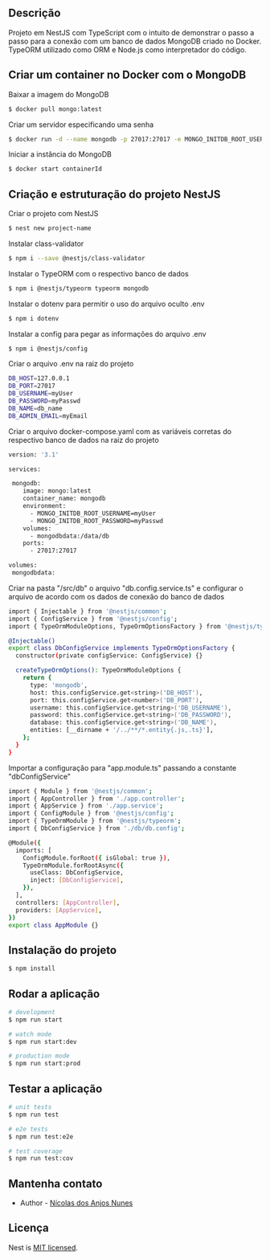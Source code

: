 ## Descrição

Projeto em NestJS com TypeScript com o intuito de demonstrar o passo a passo para a conexão com um banco de dados MongoDB criado no Docker. TypeORM utilizado como ORM e Node.js como interpretador do código.

## Criar um container no Docker com o MongoDB

Baixar a imagem do MongoDB
```bash
$ docker pull mongo:latest
```

Criar um servidor especificando uma senha
```bash
$ docker run -d --name mongodb -p 27017:27017 -e MONGO_INITDB_ROOT_USERNAME=myUser -e MONGO_INITDB_ROOT_PASSWORD=myPasswd mongo:latest
```

Iniciar a instância do MongoDB
```bash
$ docker start containerId
```

## Criação e estruturação do projeto NestJS

Criar o projeto com NestJS
```bash
$ nest new project-name
```

Instalar class-validator
```bash
$ npm i --save @nestjs/class-validator
```

Instalar o TypeORM com o respectivo banco de dados
```bash
$ npm i @nestjs/typeorm typeorm mongodb
```

Instalar o dotenv para permitir o uso do arquivo oculto .env
```bash
$ npm i dotenv
```

Instalar a config para pegar as informações do arquivo .env
```bash
$ npm i @nestjs/config
```

Criar o arquivo .env na raiz do projeto
```bash
DB_HOST=127.0.0.1
DB_PORT=27017
DB_USERNAME=myUser
DB_PASSWORD=myPasswd
DB_NAME=db_name
DB_ADMIN_EMAIL=myEmail
```

Criar o arquivo docker-compose.yaml com as variáveis corretas do respectivo banco de dados na raiz do projeto
```bash
version: '3.1'

services:

 mongodb:
    image: mongo:latest
    container_name: mongodb
    environment:
      - MONGO_INITDB_ROOT_USERNAME=myUser
      - MONGO_INITDB_ROOT_PASSWORD=myPasswd
    volumes:
      - mongodbdata:/data/db
    ports:
      - 27017:27017

volumes:
 mongodbdata:
```

Criar na pasta "/src/db" o arquivo "db.config.service.ts" e configurar o arquivo de acordo com os dados de conexão do banco de dados
```bash
import { Injectable } from '@nestjs/common';
import { ConfigService } from '@nestjs/config';
import { TypeOrmModuleOptions, TypeOrmOptionsFactory } from '@nestjs/typeorm';

@Injectable()
export class DbConfigService implements TypeOrmOptionsFactory {
  constructor(private configService: ConfigService) {}

  createTypeOrmOptions(): TypeOrmModuleOptions {
    return {
      type: 'mongodb',
      host: this.configService.get<string>('DB_HOST'),
      port: this.configService.get<number>('DB_PORT'),
      username: this.configService.get<string>('DB_USERNAME'),
      password: this.configService.get<string>('DB_PASSWORD'),
      database: this.configService.get<string>('DB_NAME'),
      entities: [__dirname + '/../**/*.entity{.js,.ts}'],
    };
  }
}
```

Importar a configuração para "app.module.ts" passando a constante "dbConfigService"
```bash
import { Module } from '@nestjs/common';
import { AppController } from './app.controller';
import { AppService } from './app.service';
import { ConfigModule } from '@nestjs/config';
import { TypeOrmModule } from '@nestjs/typeorm';
import { DbConfigService } from './db/db.config';

@Module({
  imports: [
    ConfigModule.forRoot({ isGlobal: true }),
    TypeOrmModule.forRootAsync({
      useClass: DbConfigService,
      inject: [DbConfigService],
    }),
  ],
  controllers: [AppController],
  providers: [AppService],
})
export class AppModule {}

```

## Instalação do projeto

```bash
$ npm install
```

## Rodar a aplicação

```bash
# development
$ npm run start

# watch mode
$ npm run start:dev

# production mode
$ npm run start:prod
```

## Testar a aplicação

```bash
# unit tests
$ npm run test

# e2e tests
$ npm run test:e2e

# test coverage
$ npm run test:cov
```

## Mantenha contato

- Author - [Nícolas dos Anjos Nunes](https://www.linkedin.com/in/nicolasanunes/)

## Licença

Nest is [MIT licensed](LICENSE).